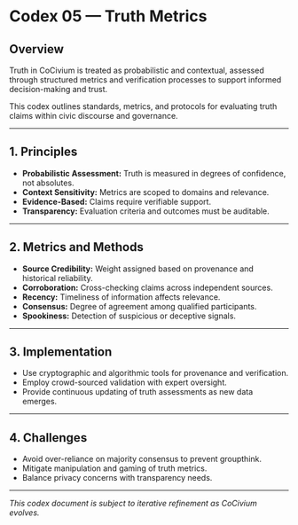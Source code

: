 # Codex 05 — Truth Metrics

## Overview

Truth in CoCivium is treated as probabilistic and contextual, assessed through structured metrics and verification processes to support informed decision-making and trust.

This codex outlines standards, metrics, and protocols for evaluating truth claims within civic discourse and governance.

---

## 1. Principles

- **Probabilistic Assessment:** Truth is measured in degrees of confidence, not absolutes.
- **Context Sensitivity:** Metrics are scoped to domains and relevance.
- **Evidence-Based:** Claims require verifiable support.
- **Transparency:** Evaluation criteria and outcomes must be auditable.

---

## 2. Metrics and Methods

- **Source Credibility:** Weight assigned based on provenance and historical reliability.
- **Corroboration:** Cross-checking claims across independent sources.
- **Recency:** Timeliness of information affects relevance.
- **Consensus:** Degree of agreement among qualified participants.
- **Spookiness:** Detection of suspicious or deceptive signals.

---

## 3. Implementation

- Use cryptographic and algorithmic tools for provenance and verification.
- Employ crowd-sourced validation with expert oversight.
- Provide continuous updating of truth assessments as new data emerges.

---

## 4. Challenges

- Avoid over-reliance on majority consensus to prevent groupthink.
- Mitigate manipulation and gaming of truth metrics.
- Balance privacy concerns with transparency needs.

---

*This codex document is subject to iterative refinement as CoCivium evolves.*


